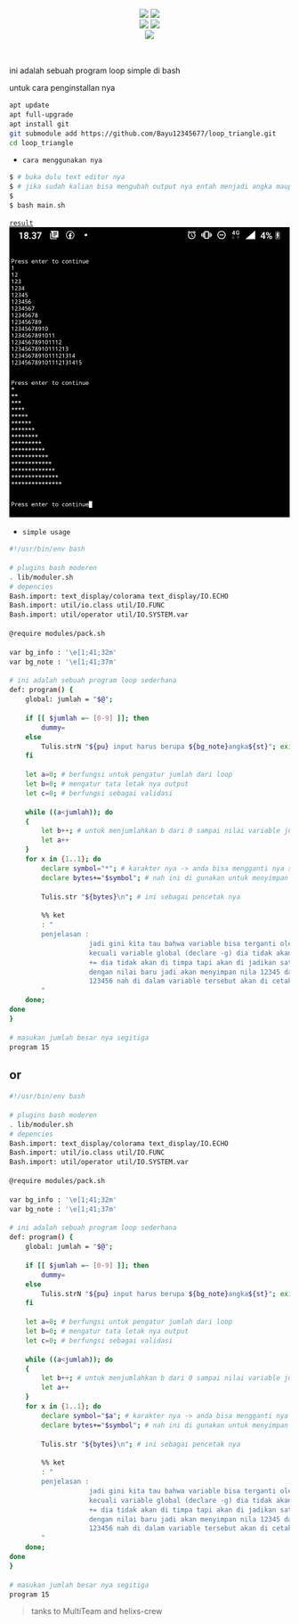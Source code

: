 <p align="center">
    <img src="https://img.shields.io/static/v1?logo=linux&label=Language&message=bash&color=yellow">
     <img src="https://img.shields.io/static/v1?logo=json&label=Author&message=Polygon&color=green"><br>
     <img src="https://img.shields.io/static/v1?logo=github&label=maintance&message=No&color=yellow">
      <img src="https://img.shields.io/static/v1?logo=apache&label=open%20source&message=yes&color=yellow"><br>
       <img src="https://img.shields.io/static/v1?logo=json&label=tools&message=program_loop&color=gray">
</p>

<br>

ini adalah sebuah program loop simple di bash

untuk cara penginstallan nya

```bash
apt update
apt full-upgrade
apt install git
git submodule add https://github.com/Bayu12345677/loop_triangle.git
cd loop_triangle
```

- `cara menggunakan nya`
```php
$ # buka dulu text editor nya
$ # jika sudah kalian bisa mengubah output nya entah menjadi angka maupun menjadi symbol dan karakter
$
$ bash main.sh
```

<code><a href="https://github.com/Bayu12345677/loop_triangle/blob/master/img/Screenshot_20220316-183739~2.png">result</a></code>
<img src="https://github.com/Bayu12345677/loop_triangle/blob/master/img/Screenshot_20220316-183739~2.png">

- `simple usage`
```bash
#!/usr/bin/env bash

# plugins bash moderen
. lib/moduler.sh
# depencies
Bash.import: text_display/colorama text_display/IO.ECHO
Bash.import: util/io.class util/IO.FUNC
Bash.import: util/operator util/IO.SYSTEM.var

@require modules/pack.sh

var bg_info : '\e[1;41;32m'
var bg_note : '\e[1;41;37m'

# ini adalah sebuah program loop sederhana
def: program() {
	global: jumlah = "$@";

	if [[ $jumlah =~ [0-9] ]]; then
		dummy=
	else
		Tulis.strN "${pu} input harus berupa ${bg_note}angka${st}"; exit
	fi

	let a=0; # berfungsi untuk pengatur jumlah dari loop
	let b=0; # mengatur tata letak nya output
	let c=0; # berfungsi sebagai validasi

	while ((a<jumlah)); do
	{
		let b++; # untuk menjumlahkan b dari 0 sampai nilai variable jumlah
		let a++
	}
	for x in {1..1}; do
		declare symbol="*"; # karakter nya -> anda bisa mengganti nya sesuai ke inginan anda
		declare bytes+="$symbol"; # nah ini di gunakan untuk menyimpan variable tanpa menimpa nya jadi 1 loop bisa di jadikan output 1 dan seterus nya

		Tulis.str "${bytes}\n"; # ini sebagai pencetak nya

		%% ket
		: "
		penjelasan :
					jadi gini kita tau bahwa variable bisa terganti oleh variable baru / di timpa oleh variable baru
					kecuali variable global (declare -g) dia tidak akan bisa di ganti di dalam fungsi
					+= dia tidak akan di timpa tapi akan di jadikan satu dalam satu run nah karena ini loop maka nilai yg lama bisa di gantikan
					dengan nilai baru jadi akan menyimpan nila 12345 dalam satu loop dan akan di gantikan oleh loop kedepan
					123456 nah di dalam variable tersebut akan di cetak ke layar (note : gunkan backslash newline untuk pola tangga nya)
		"
	done;
done
}

# masukan jumlah besar nya segitiga
program 15

```
## or
```bash
#!/usr/bin/env bash

# plugins bash moderen
. lib/moduler.sh
# depencies
Bash.import: text_display/colorama text_display/IO.ECHO
Bash.import: util/io.class util/IO.FUNC
Bash.import: util/operator util/IO.SYSTEM.var

@require modules/pack.sh

var bg_info : '\e[1;41;32m'
var bg_note : '\e[1;41;37m'

# ini adalah sebuah program loop sederhana
def: program() {
	global: jumlah = "$@";

	if [[ $jumlah =~ [0-9] ]]; then
		dummy=
	else
		Tulis.strN "${pu} input harus berupa ${bg_note}angka${st}"; exit
	fi

	let a=0; # berfungsi untuk pengatur jumlah dari loop
	let b=0; # mengatur tata letak nya output
	let c=0; # berfungsi sebagai validasi

	while ((a<jumlah)); do
	{
		let b++; # untuk menjumlahkan b dari 0 sampai nilai variable jumlah
		let a++
	}
	for x in {1..1}; do
		declare symbol="$a"; # karakter nya -> anda bisa mengganti nya sesuai ke inginan anda
		declare bytes+="$symbol"; # nah ini di gunakan untuk menyimpan variable tanpa menimpa nya jadi 1 loop bisa di jadikan output 1 dan seterus nya

		Tulis.str "${bytes}\n"; # ini sebagai pencetak nya

		%% ket
		: "
		penjelasan :
					jadi gini kita tau bahwa variable bisa terganti oleh variable baru / di timpa oleh variable baru
					kecuali variable global (declare -g) dia tidak akan bisa di ganti di dalam fungsi
					+= dia tidak akan di timpa tapi akan di jadikan satu dalam satu run nah karena ini loop maka nilai yg lama bisa di gantikan
					dengan nilai baru jadi akan menyimpan nila 12345 dalam satu loop dan akan di gantikan oleh loop kedepan
					123456 nah di dalam variable tersebut akan di cetak ke layar (note : gunkan backslash newline untuk pola tangga nya)
		"
	done;
done
}

# masukan jumlah besar nya segitiga
program 15
```

> tanks to MultiTeam and helixs-crew

